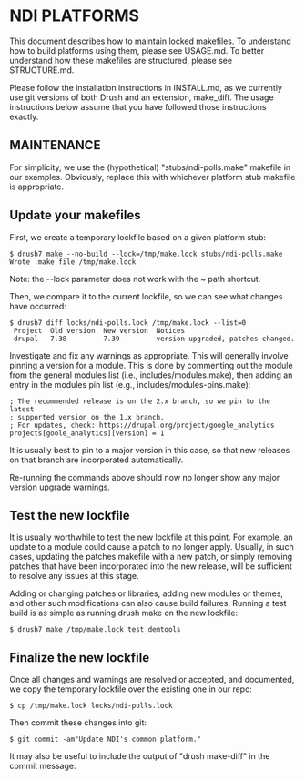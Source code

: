 NDI PLATFORMS
=============

This document describes how to maintain locked makefiles.  To understand how to
build platforms using them, please see USAGE.md.  To better understand how these
makefiles are structured, please see STRUCTURE.md.

Please follow the installation instructions in INSTALL.md, as we currently use
git versions of both Drush and an extension, make_diff.  The usage instructions
below assume that you have followed those instructions exactly.


MAINTENANCE
-----------

For simplicity, we use the (hypothetical) "stubs/ndi-polls.make" makefile in
our examples.  Obviously, replace this with whichever platform stub makefile
is appropriate.


Update your makefiles
---------------------

First, we create a temporary lockfile based on a given platform stub:

    $ drush7 make --no-build --lock=/tmp/make.lock stubs/ndi-polls.make
    Wrote .make file /tmp/make.lock

Note: the --lock parameter does not work with the ~ path shortcut.

Then, we compare it to the current lockfile, so we can see what changes have
occurred:

    $ drush7 diff locks/ndi-polls.lock /tmp/make.lock --list=0
     Project  Old version  New version  Notices                            
     drupal   7.38         7.39         version upgraded, patches changed.

Investigate and fix any warnings as appropriate.  This will generally involve
pinning a version for a module.  This is done by commenting out the module from
the general modules list (i.e., includes/modules.make), then adding an entry
in the modules pin list (e.g., includes/modules-pins.make):

    ; The recommended release is on the 2.x branch, so we pin to the latest
    ; supported version on the 1.x branch.
    ; For updates, check: https://drupal.org/project/google_analytics
    projects[goole_analytics][version] = 1

It is usually best to pin to a major version in this case, so that new releases
on that branch are incorporated automatically.

Re-running the commands above should now no longer show any major version
upgrade warnings.


Test the new lockfile
---------------------

It is usually worthwhile to test the new lockfile at this point.  For example,
an update to a module could cause a patch to no longer apply.  Usually, in such
cases, updating the patches makefile with a new patch, or simply removing
patches that have been incorporated into the new release, will be sufficient to
resolve any issues at this stage.

Adding or changing patches or libraries, adding new modules or themes, and
other such modifications can also cause build failures.  Running a test build is
as simple as running drush make on the new lockfile:

    $ drush7 make /tmp/make.lock test_demtools


Finalize the new lockfile
-------------------------

Once all changes and warnings are resolved or accepted, and documented, we copy
the temporary lockfile over the existing one in our repo:

    $ cp /tmp/make.lock locks/ndi-polls.lock

Then commit these changes into git:

    $ git commit -am"Update NDI's common platform."

It may also be useful to include the output of "drush make-diff" in the commit
message.

